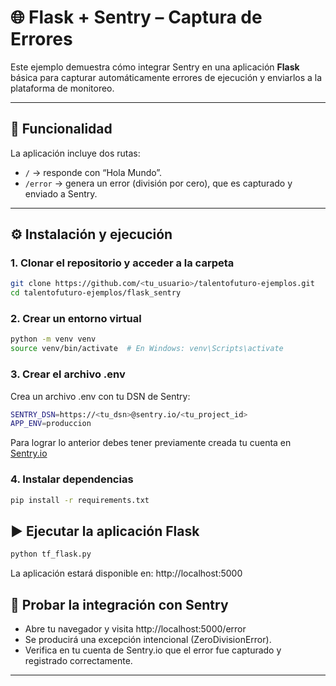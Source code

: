 # 🌐 Flask + Sentry – Captura de Errores

Este ejemplo demuestra cómo integrar Sentry en una aplicación **Flask** básica para capturar automáticamente errores de ejecución y enviarlos a la plataforma de monitoreo.

---

## 🚀 Funcionalidad

La aplicación incluye dos rutas:

- `/` → responde con “Hola Mundo”.
- `/error` → genera un error (división por cero), que es capturado y enviado a Sentry.

---

## ⚙️ Instalación y ejecución

### 1. Clonar el repositorio y acceder a la carpeta

```bash
git clone https://github.com/<tu_usuario>/talentofuturo-ejemplos.git
cd talentofuturo-ejemplos/flask_sentry
```

### 2. Crear un entorno virtual
```bash
python -m venv venv
source venv/bin/activate  # En Windows: venv\Scripts\activate
```

### 3. Crear el archivo .env
Crea un archivo .env con tu DSN de Sentry:
```bash
SENTRY_DSN=https://<tu_dsn>@sentry.io/<tu_project_id>
APP_ENV=produccion
```
Para lograr lo anterior debes tener previamente creada tu cuenta en [Sentry.io](https://sentry.io/)

### 4. Instalar dependencias
```bash
pip install -r requirements.txt
```

## ▶️ Ejecutar la aplicación Flask
```bash
python tf_flask.py
```
La aplicación estará disponible en: http://localhost:5000

## 🧪 Probar la integración con Sentry
- Abre tu navegador y visita http://localhost:5000/error
- Se producirá una excepción intencional (ZeroDivisionError).
- Verifica en tu cuenta de Sentry.io que el error fue capturado y registrado correctamente.

---







